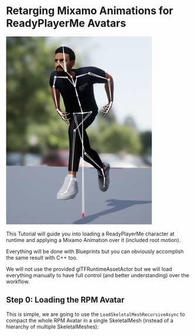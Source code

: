 
# Retarging Mixamo Animations for ReadyPlayerMe Avatars

![MixamoResult](RetargetingRPMAndMixamo_Data/MixamoResult.PNG?raw=true "MixamoResult")

This Tutorial will guide you into loading a ReadyPlayerMe character at runtime and applying a Mixamo Animation over it (included root motion).

Everything will be done with Blueprints but you can obviously accomplish the same result with C++ too.

We will not use the provided glTFRuntimeAssetActor but we will load everything manually to have full control (and better understanding) over the workflow.

## Step 0: Loading the RPM Avatar

This is simple, we are going to use the ```LoadSkeletalMeshRecursiveAsync``` to compact the whole RPM Avatar in a single SkeletalMesh (instead of a hierarchy of multiple SkeletalMeshes):


